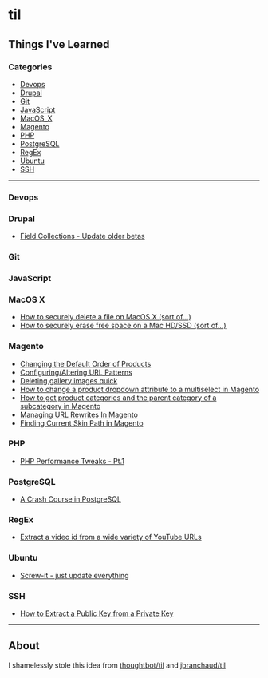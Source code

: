 # til
Things I've Learned
---

### Categories

* [Devops](#devops)
* [Drupal](#drupal)
* [Git](#git)
* [JavaScript](#javascript)
* [MacOS_X](#macos_x)
* [Magento](#magento)
* [PHP](#php)
* [PostgreSQL](#postgresql)
* [RegEx](#regex)
* [Ubuntu](#ubuntu)
* [SSH](#ssh)

---

### Devops

### Drupal
- [Field Collections - Update older betas](drupal/field-collections-update-older-betas.md)

### Git

### JavaScript

### MacOS X
- [How to securely delete a file on MacOS X (sort of...)](mac/how-to-secure-delete-a-file.md)
- [How to securely erase free space on a Mac HD/SSD (sort of...)](mac/how-to-securely-erase-freespace-on-hd.md)

### Magento
- [Changing the Default Order of Products](magento/changing-default-product-order.md)
- [Configuring/Altering URL Patterns](magento/configuring-url-patterns.md)
- [Deleting gallery images quick](magento/deleting-gallery-images-quick.md)
- [How to change a product dropdown attribute to a multiselect in Magento](magento/how-to-change-a-product-dropdown-attribute-to-a-multi-select.md)
- [How to get product categories and the parent category of a subcategory in Magento](magento/get-product-categories-and-parents.md)
- [Managing URL Rewrites In Magento](magento/managing-url-rewrites.md)
- [Finding Current Skin Path in Magento](magento/finding-skin-paths.md)

### PHP
- [PHP Performance Tweaks - Pt.1](php/php-performance-tweaks-pt1.md)

### PostgreSQL
- [A Crash Course in PostgreSQL](pgsql/a-crash-course-in-postgresql.md)

### RegEx
- [Extract a video id from a wide variety of YouTube URLs](regex/extract-a-video-id-from-a-wide-variety-of-youtube-urls.md)

### Ubuntu
- [Screw-it - just update everything](ubuntu/screw-it-just-update-everything.md)

### SSH
- [How to Extract a Public Key from a Private Key](ssh/how-to-extract-public-key.md)

---

## About

I shamelessly stole this idea from
[thoughtbot/til](https://github.com/thoughtbot/til) and
[jbranchaud/til](https://github.com/jbranchaud/til)
